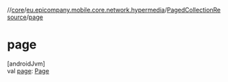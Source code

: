 //[core](../../../index.md)/[eu.epicompany.mobile.core.network.hypermedia](../index.md)/[PagedCollectionResource](index.md)/[page](page.md)

# page

[androidJvm]\
val [page](page.md): [Page](../-page/index.md)
